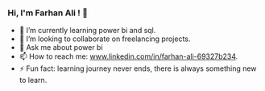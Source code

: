 ### Hi, I'm Farhan Ali ! 👋

- 🌱 I’m currently learning power bi and sql.
- 👯 I’m looking to collaborate on freelancing projects.
- 💬 Ask me about power bi
- 📫 How to reach me: www.linkedin.com/in/farhan-ali-69327b234.
- ⚡ Fun fact: learning journey never ends, there is always something new to learn.

